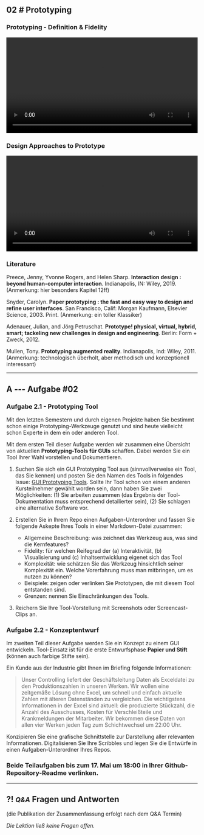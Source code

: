 ## **02 _#_** Prototyping

### Prototyping - Definition & Fidelity
<video controls width="100%"> 
    <source src="https://lehre.gabriel-rausch.de/HFU/IFD_SoSe20/L02/L02_01_Prototyping_Definition_Fidelity.mp4" type="video/mp4"> 
    <a href="https://lehre.gabriel-rausch.de/HFU/IFD_SoSe20/L02/L02_01_Prototyping_Definition_Fidelity.mp4">Zum Video</a>
</video>

### Design Approaches to Prototype
<video controls width="100%"> 
    <source src="https://lehre.gabriel-rausch.de/HFU/IFD_SoSe20/L02/L02_02_Design_Approaches_to_Prototype.mp4" type="video/mp4"> 
    <a href="https://lehre.gabriel-rausch.de/HFU/IFD_SoSe20/L02/L02_02_Design_Approaches_to_Prototype.mp4">Zum Video</a>
</video>

### Literature

Preece, Jenny, Yvonne Rogers, and Helen Sharp. **Interaction design : beyond human-computer interaction**. Indianapolis, IN: Wiley, 2019. (Anmerkung: hier besonders Kapitel 12ff)

Snyder, Carolyn. **Paper prototyping : the fast and easy way to design and refine user interfaces**. San Francisco, Calif: Morgan Kaufmann, Elsevier Science, 2003. Print. (Anmerkung: ein toller Klassiker)

Adenauer, Julian, and Jörg Petruschat. **Prototype! physical, virtual, hybrid, smart; tackeling new challenges in design and engineering**. Berlin: Form + Zweck, 2012.

Mullen, Tony. **Prototyping augmented reality**. Indianapolis, Ind: Wiley, 2011. (Anmerkung: technologisch überholt, aber methodisch und konzeptionell interessant)

---


## **A _---_** Aufgabe #02

### Aufgabe 2.1 - Prototyping Tool

Mit den letzten Semestern und durch eigenen Projekte haben Sie bestimmt schon einige Prototyping-Werkzeuge genutzt und sind heute vielleicht schon Experte in dem ein oder anderen Tool.

Mit dem ersten Teil dieser Aufgabe werden wir zusammen eine Übersicht von aktuellen **Prototyping-Tools für GUIs** schaffen. Dabei werden Sie ein Tool Ihrer Wahl vorstellen und Dokumentieren.

1. Suchen Sie sich ein GUI Prototyping Tool aus (sinnvollverweise ein Tool, das Sie kennen) und posten Sie den Namen des Tools in folgendes Issue: [GUI Prototyping Tools](https://github.com/gabriel-rausch/IFD-SoSe20/issues/3). Sollte Ihr Tool schon von einem anderen Kursteilnehmer gewählt worden sein, dann haben Sie zwei Möglichkeiten: (1) Sie arbeiten zusammen (das Ergebnis der Tool-Dokumentation muss entsprechend detailierter sein), (2) Sie schlagen eine alternative Software vor.

2. Erstellen Sie in Ihrem Repo einen Aufgaben-Unterordner und fassen Sie folgende Askepte Ihres Tools in einer Markdown-Datei zusammen:

    - Allgemeine Beschreibung: was zeichnet das Werkzeug aus, was sind die Kernfeatures?
    - Fidelity: für welchen Reifegrad der (a) Interaktivität, (b) Visualisierung und (c) Inhaltsentwicklung eigenet sich das Tool
    - Komplexität: wie schätzen Sie das Werkzeug hinsichtlich seiner Komplexität ein. Welche Vorerfahrung muss man mitbringen, um es nutzen zu können?
    - Beispiele: zeigen oder verlinken Sie Prototypen, die mit diesem Tool entstanden sind.
    - Grenzen: nennen Sie Einschränkungen des Tools.

3. Reichern Sie Ihre Tool-Vorstellung mit Screenshots oder Screencast-Clips an.



### Aufgabe 2.2 - Konzeptentwurf

Im zweiten Teil dieser Aufgabe werden Sie ein Konzept zu einem GUI entwickeln. Tool-Einsatz ist für die erste Entwurfsphase **Papier und Stift** (können auch farbige Stifte sein).

Ein Kunde aus der Industrie gibt Ihnen im Briefing folgende Informationen:

> Unser Controlling liefert der Geschäftsleitung Daten als Exceldatei zu den Produktionszahlen in unseren Werken. Wir wollen eine zeitgemäße Lösung ohne Excel, um schnell und einfach aktuelle Zahlen mit älteren Datenständen zu vergleichen. Die wichtigstens Informationen in der Excel sind aktuell: die produzierte Stückzahl, die Anzahl des Ausschusses, Kosten für Verschleißteile und Krankmeldungen der Mitarbeiter. Wir bekommen diese Daten von allen vier Werken jeden Tag zum Schichtwechsel um 22:00 Uhr.

Konzipieren Sie eine grafische Schnittstelle zur Darstellung aller relevanten Informationen. Digitalisieren Sie Ihre Scribbles und legen Sie die Entwürfe in einen Aufgaben-Unterordner Ihres Repos.


### Beide Teilaufgaben bis zum 17. Mai um 18:00 in Ihrer Github-Repository-Readme verlinken.

---


## **?! _<small>Q&A</small>_** Fragen und Antworten
(die Publikation der Zusammenfassung erfolgt nach dem Q&A Termin)

_Die Lektion ließ keine Fragen offen._